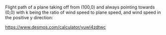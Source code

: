 Flight path of a plane taking off from (100,0) and always pointing towards (0,0) with k being the ratio of wind speed to plane speed, and wind speed in the positive y direction:

https://www.desmos.com/calculator/yuwl4zdtwc
